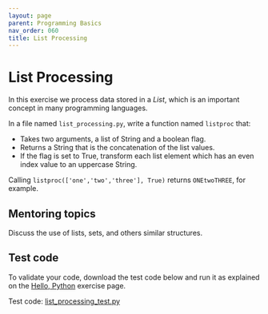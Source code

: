 ```yaml
---
layout: page
parent: Programming Basics
nav_order: 060
title: List Processing
---
```


# List Processing

In this exercise we process data stored in a _List_, which
is an important concept in many programming languages.

In a file named `list_processing.py`, write a function named
`listproc` that:

- Takes two arguments, a list of String and a boolean flag.
- Returns a String that is the concatenation of the list values.
- If the flag is set to True, transform each list element which has an even index value to an uppercase String.

Calling `listproc(['one','two','three'], True)` returns `ONEtwoTHREE`,
for example.

## Mentoring topics

Discuss the use of lists, sets, and others similar structures.

## Test code

To validate your code, download the test code below and run
it as explained on the [Hello, Python](./hello_python.html)
exercise page.

Test code:
[list_processing_test.py](./list_processing_test.py)

